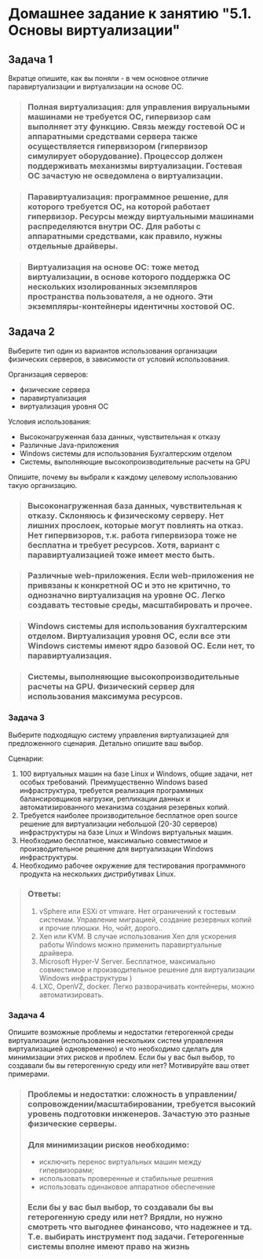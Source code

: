 # Домашнее задание к занятию "5.1. Основы виртуализации"

## Задача 1

Вкратце опишите, как вы поняли - в чем основное отличие паравиртуализации и виртуализации на основе ОС.

  >### Полная виртуализация: для управления вируальными машинами не требуется ОС, гипервизор сам выполняет эту функцию. Связь между гостевой ОС и аппаратными средствами сервера также осуществляется гипервизором (гипервизор симулирует оборудование). Процессор должен поддерживать механизмы виртуализации. Гостевая ОС зачастую не осведомлена о виртуализации.

  >### Паравиртуализация: программное решение, для которого требуется ОС, на которой работает гипервизор. Ресурсы между виртуальными машинами распределяются внутри ОС. Для работы с аппаратными средствами, как правило, нужны отдельные драйверы.
  
  >### Виртуализация на основе ОС: тоже метод виртуализации, в основе которого поддержка ОС нескольких изолированных экземпляров пространства пользователя, а не одного. Эти экземпляры-контейнеры идентичны хостовой ОС.

## Задача 2

Выберите тип один из вариантов использования организации физических серверов, 
в зависимости от условий использования.

Организация серверов:
- физические сервера
- паравиртуализация
- виртуализация уровня ОС

Условия использования:

- Высоконагруженная база данных, чувствительная к отказу
- Различные Java-приложения
- Windows системы для использования Бухгалтерским отделом 
- Системы, выполняющие высокопроизводительные расчеты на GPU

Опишите, почему вы выбрали к каждому целевому использованию такую организацию.

  >### Высоконагруженная база данных, чувствительная к отказу. Склоняюсь к физическому серверу. Нет лишних прослоек, которые могут повлиять на отказ. Нет гипервизоров, т.к. работа гипервизора тоже не бесплатна и требует ресурсов. Хотя, вариант с паравиртуализацией тоже имеет место быть.

  >### Различные web-приложения. Если web-приложения не привязаны к конкретной ОС и это не критично, то однозначно виртуализация на уровне ОС. Легко создавать тестовые среды, масштабировать и прочее.

 >### Windows системы для использования бухгалтерским отделом. Виртуализация уровня ОС, если все эти Windows системы имеют ядро базовой ОС. Если нет, то паравиртуализация.

  >### Системы, выполняющие высокопроизводительные расчеты на GPU. Физический сервер для использования максимума ресурсов.

### Задача 3

Выберите подходящую систему управления виртуализацией для предложенного сценария. Детально опишите ваш выбор.

Сценарии:

1. 100 виртуальных машин на базе Linux и Windows, общие задачи, нет особых требований. Преимущественно Windows based инфраструктура, требуется реализация программных балансировщиков нагрузки, репликации данных и автоматизированного механизма создания резервных копий.
2. Требуется наиболее производительное бесплатное open source решение для виртуализации небольшой (20-30 серверов) инфраструктуры на базе Linux и Windows виртуальных машин.
3. Необходимо бесплатное, максимально совместимое и производительное решение для виртуализации Windows инфраструктуры.
4. Необходимо рабочее окружение для тестирования программного продукта на нескольких дистрибутивах Linux.

  >### Ответы:
  > 1. vSphere или ESXi от vmware. Нет ограничений к гостевым системам. Управление миграцией, создание резервных копий и прочие плюшки. Но, чойт, дорого..
  > 2. Xen или KVM. В случае использования Xen для ускорения работы Windows можно применить паравиртуальные драйвера.
  > 3. Microsoft Hyper-V Server. Бесплатное, максимально совместимое и производительное решение для виртуализации Windows инфраструктуры )
  > 4. LXC, OpenVZ, docker. Легко разворачивать контейнеры, можно автоматизировать.

### Задача 4

Опишите возможные проблемы и недостатки гетерогенной среды виртуализации (использования нескольких систем управления виртуализацией одновременно) и что необходимо сделать для минимизации этих рисков и проблем. Если бы у вас был выбор, то создавали бы вы гетерогенную среду или нет? Мотивируйте ваш ответ примерами.

  >### Проблемы и недостатки: сложность в управлении/сопровождении/масштабировании, требуется высокий уровень подготовки инженеров. Зачастую это разные физические серверы.
  >### Для минимизации рисков необходимо:
  >- исключить перенос виртуальных машин между гипервизорами;
  >- использовать проверенные и стабильные решения
  >- использовать одинаковое аппаратное обеспечение
  >### Если бы у вас был выбор, то создавали бы вы гетерогенную среду или нет? Врядли, но нужно смотреть что выгоднее финансово, что надежнее и тд. Т.е. выбирать инструмент под задачи. Гетерогенные системы вполне имеют право на жизнь

